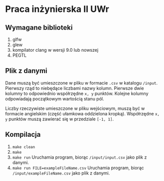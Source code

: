 # Praca inżynierska II UWr

## Wymagane biblioteki
1. glfw
2. glew
3. kompilator clang w wersji 9.0 lub nowszej
4. PEGTL

## Plik z danymi
Dane muszą być umieszczone w pliku w formacie ```.csv``` w katalogu ```/input```.
Pierwszy rząd to niebędące liczbami nazwy kolumn. Pierwsze dwie kolumny to odpowiednio współrzędne ```x, y``` punktów. Kolejne kolumny odpowiadają początkowym wartością stanu pól.

Liczby rzeczywiste umieszczone w pliku wejściowym, muszą być w formacie angielskim (część ułamkowa oddzielona kropką). Współrzędne ```x, y``` punktów muszą zawierać się w przedziale ```[-1, 1]```.

## Kompilacja
1. ```make clean```
2. ```make```
3. ```make run```
   Uruchamia program, biorąc ```/input/input.csv``` jako plik z danymi.
4. ```make run FILE=exampleFileName.csv```
   Uruchamia program, biorąc ```/input/exampleFileName.csv``` jako plik z danymi.
